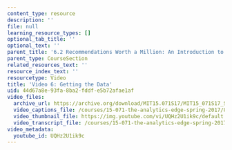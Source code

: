 ```yaml
---
content_type: resource
description: ''
file: null
learning_resource_types: []
optional_tab_title: ''
optional_text: ''
parent_title: '6.2 Recommendations Worth a Million: An Introduction to Clustering '
parent_type: CourseSection
related_resources_text: ''
resource_index_text: ''
resourcetype: Video
title: 'Video 6: Getting the Data'
uid: 44d67a8e-93fa-8ba2-fddf-e5b72afae1af
video_files:
  archive_url: https://archive.org/download/MIT15.071S17/MIT15_071S17_Session_6.2.11_300k.mp4
  video_captions_file: /courses/15-071-the-analytics-edge-spring-2017/89fd5ab3b9ad5fa688f805f1e18ecef6_UQHz2U1ik9c.vtt
  video_thumbnail_file: https://img.youtube.com/vi/UQHz2U1ik9c/default.jpg
  video_transcript_file: /courses/15-071-the-analytics-edge-spring-2017/e31a13c6cef150df1a02313bd300570b_UQHz2U1ik9c.pdf
video_metadata:
  youtube_id: UQHz2U1ik9c
---
```

